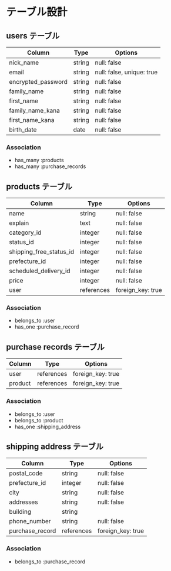 # テーブル設計

## users テーブル

| Column                | Type   | Options                   |
| --------------------- | ------ | ------------------------- |
| nick_name             | string | null: false               |
| email                 | string | null: false, unique: true |
| encrypted_password    | string | null: false               |
| family_name           | string | null: false               |
| first_name            | string | null: false               |
| family_name_kana      | string | null: false               |
| first_name_kana       | string | null: false               |
| birth_date            | date   | null: false               |

### Association

- has_many :products
- has_many :purchase_records

## products テーブル

| Column                         | Type       | Options           |
| ------------------------------ | ---------- | ----------------- |
| name                           | string     | null: false       |
| explain                        | text       | null: false       |
| category_id                    | integer    | null: false       |
| status_id                      | integer    | null: false       |
| shipping_free_status_id        | integer    | null: false       |
| prefecture_id                  | integer    | null: false       |
| scheduled_delivery_id          | integer    | null: false       |
| price                          | integer    | null: false       |
| user                           | references | foreign_key: true |

### Association

- belongs_to :user
- has_one    :purchase_record

## purchase records テーブル

| Column    | Type       | Options           |
| --------- | ---------- | ----------------- |
| user      | references | foreign_key: true |
| product   | references | foreign_key: true |

### Association

- belongs_to :user
- belongs_to :product
- has_one :shipping_address

## shipping address テーブル

| Column                | Type       | Options           |
| --------------------- | ---------- | ----------------- |
| postal_code           | string     | null: false       |
| prefecture_id         | integer    | null: false       |
| city                  | string     | null: false       |
| addresses             | string     | null: false       |
| building              | string     |                   |
| phone_number          | string     | null: false       |
| purchase_record       | references | foreign_key: true |

### Association

- belongs_to :purchase_record
